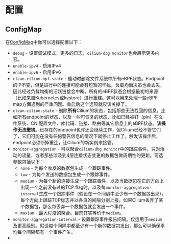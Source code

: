 # 配置

## ConfigMap

在[ConfigMap](https://kubernetes.io/docs/tasks/configure-pod-container/configure-pod-configmap/)中你可以选择配置以下：

- `debug` - 设置调试模式，更多的日志，`cilium-dbg monitor`也会展示更多内容。
- `enable-ipv4` - 启用IPv4
- `enable-ipv6` - 启用IPv6
- `clean-cilium-bpf-state` - 启动时删除文件系统中所有eBPF状态。Endpoint的IP不变，但是进行中的连接可能会有短暂的干扰，负载均衡决策也会丢失，因此经过负载均衡的活跃链接会中断。所有的eBPF状态会根据最初的来源（比如来自Kubernetes或kvstore）进行重建。这可以用来处理一些eBPF map方面遇到的严重问题。重启后这个选项就应该关掉了。
- `clean-cilium-state` - 删除**所有**Cilium的状态，包括那些无法找回的信息，比如所有endpoint的状态，以及一些可恢复的状态，比如已经被钉（pin）在文件系统、CNI配置文件、库代码、链接、路由等其它信息上的eBPF状态。**该操作无法撤销**。已存在的endpoint也许还会继续工作，但Cilium已经不管它们了，它们可能在没有任何警告信息的情况下就停止工作了。触发该操作后，endpoint必须断掉重连，让Cilium的新实例来接管。
- `monitor-aggregation` - 可以聚合`cilium-dbg monitor`中的跟踪事件，只对活动的流量，或者那些涉及到4层连接状态变更的数据包做周期性的更新。可选参数包括以下：
    - `none` - 为每个收发的数据包生成一个跟踪事件。
    - `low` - 为每个发送的数据包生成一个跟踪事件。
    - `medium` - 为每个新的连接生成一个跟踪事件，以及当数据包在它的方向上出现一个之前没有过的TCP flag时，以及每`monitor-aggregation-interval`生成一个跟踪事件（假设在一个间隔中至少有一个数据包出现）。每个方向上跟踪TCP标志并以各自的间隔分别上报。如果Cilium丢弃了某个数据包，那么每丢弃一个数据包就会发出一个事件。
    - `maxium` - 最大程度的聚合。目前其实等价于`medium`。
- `monitor-aggregation-interval` - 设置跟踪事件报告间隔。仅适用于`medium`及更高级别。假设每个间隔中都至少有一个新的数据包发出，那么可以确保平均每个间隔都有一个事件产生。
- 
